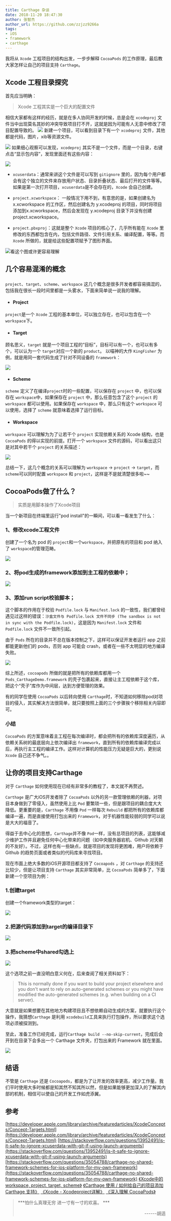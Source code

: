 ```yaml
---
title: Carthage 杂谈
date: 2018-11-20 18:47:30
author: 张智杰
author_url: https://github.com/zzjzz9266a
tags: 
- iOS 
- framework 
- carthage
---
```


我将从 `Xcode` 工程项目的结构出发，一步步解释 `CocoaPods` 的工作原理，最后教大家怎样让自己的项目支持 `Carthage`。


## Xcode 工程目录探究
首先应当明确：
> Xcode 工程其实是一个巨大的配置文件

相信大家都有这样的经历，就是在多人协同开发的时候，总是会在 `xcodeproj` 文件当中出现莫名其妙的冲突导致项目打不开，这就是因为可能有人无意中修改了项目配置导致的。
![](/assets/conflict.png)
新建一个项目，可以看到目录下有一个 `xcodeproj` 文件，其他都是代码，图片，xib等资源文件。

![](/assets/project.png)
如果细心观察可以发现，`xcodeproj` 其实不是一个文件，而是一个目录，右键点击“显示包内容”，发现里面还有这些内容：

![](/assets/project_inner.png)

* `xcuserdata`：通常来讲这个文件是可以写到 `gitignore` 里的，因为每个用户都会有这个独立的文件来存放用户状态、目录折叠状态、最后打开的文件等等。如果是第一次打开项目，`xcuserdata`是不会存在的，`Xcode` 会自己创建。

* `project.xcworkspace`： 一般情况下用不到，有意思的是，如果创建名为 x.xcworkspace 的工作区，然后创建名为 y.xcodeproj 的项目，同时将项目添加到x.xcworkspace，然后会发现在 y.xcodeproj 目录下并没有创建 project.xcworkspace。

* `project.pbxproj`：这就是整个 `Xcode` 项目的核心了，几乎所有能在 `Xcode` 里修改的东西都包含在内，包括文件路径、文件引用关系、编译配置，等等。而 `Xcode` 所做的，就是给这些配置项赋予了图形界面。

![看这个图或许更容易理解](/assets/tree.png)

## 几个容易混淆的概念
###  
`project`、`target`、`scheme`、`workspace` 这几个概念是很多开发者都容易搞混的，包括我在很长一段时间里都是一头雾水，下面来简单说一说我的理解。

* #### Project 
`project`是一个 `Xcode` 工程的基本单位，可以独立存在，也可以包含在一个 `workspace`下。

* #### Target
顾名思义，`target` 就是一个项目工程的“目标”，目标可以有一个，也可以有多个，可以认为一个 `target`对应一个新的 `product`。
以喵神的大作 `KingFisher` 为例，就是用同一套代码生成了针对不同设备的 `framework`：

![](/assets/kingfisher.png)

* #### Scheme
`scheme` 定义了在编译`project`时的一些配置，可以保存在 `project` 中，也可以保存在 `workspace`中，如果保存在 `project` 中，那么任意包含了这个 `project` 的 `workspace` 都可以使用。如果保存在 `workspace` 中，那么只有这个 `workspace` 可以使用，选择了 `scheme` 就意味着选择了运行目标。
* #### Workspace
`workspace` 可以理解为为了让若干个 `project` 实现依赖关系的 Xcode 结构，也是 `CocoaPods` 的得以实现的前提。打开一个 `workspace` 文件的源码，可以看出这只是对其中若干个 `project` 的关系描述：

![](/assets/workspace.png)

总结一下，这几个概念的关系可以理解为 `workspace` -> `project` -> `target`，而 `scheme`可以同时配置 `workspace` 和 `project`，这样是不是就清楚很多啦~~

## CocoaPods做了什么？
> 实质是用脚本操作了Xcode项目

当一个新项目在终端里运行"pod install"的一瞬间，可以看一看发生了什么：
### 1、修改xcode工程文件
创建了一个名为 pod 的 `project`和一个`workspace`，并把原有的项目和 pod 纳入了 `workspace`的管理范畴。

![](/assets/pod_install.png)

### 2、将pod生成的framework添加到主工程的依赖中；

![](/assets/add_dependency.png)

### 3、添加run script校验脚本；
这个脚本的作用在于校验 `Podfile.lock` 与 `Manifest.lock` 的一致性，我们都曾经遇见过这样的错误：`沙盒文件与 Podfile.lock 文件不同步 (The sandbox is not in sync with the Podfile.lock)`，这是因为 `Manifest.lock` 文件和 `Podfile.lock` 文件不一致所引起。

由于 `Pods` 所在的目录并不总在版本控制之下，这样可以保证开发者运行 app 之前都能更新他们的 pods，否则 app 可能会 crash，或者在一些不太明显的地方编译失败。

![](/assets/script.png)

综上所述，`cocoapods` 所做的就是把所有的依赖库都用一个 `Pods_CarthageDemo.framework` 的壳子包裹起来，直接让主工程依赖于这个库，把这个“壳子”库作为中间层，达到方便管理的效果。

有的同学在使用 `CocoaPods` 以后转向使用 `Carthage`时，不知道如何移除pod对项目的侵入，其实解决方法很简单，就只要按照上面的三个步骤挨个移除相关内容即可。

### 小结
`CocoaPods` 的方案意味着主工程在每次编译时，都会把所有的依赖库深度遍历，从依赖关系树的最底层向上依次编译出 `framework`，直到所有的依赖库编译完成以后，再执行主工程的编译工作。这样对计算机的性能压力无疑是巨大的，更别说 `Xcode` 自己还不争气。。


## 让你的项目支持Carthage
对于 `Carthage` 如何使用现在已经有非常多的教程了，本文就不再赘述。

`Carthage` 是广大iOS开发者除了 `CocoaPods` 以外的另一款管理依赖的利器，对项目本身做到了零侵入，虽然使用上比 `Pod` 要繁琐一些，但是跟项目的耦合度大大降低。更重要的是，`Carthage` 不用像 `Pod` 一样每次 `Rebuild` 都把所有的依赖库都编译一遍，而是直接使用打包出来的 `Framework`，对于机器性能较弱的同学可以说是大大的福音了。

得益于去中心化的思想，`Carthage`并不像 `Pod`一样，没有总项目的列表，这能够减少维护工作并且避免任何中心化带来的问题（如中央服务器宕机、Github 对天朝的不友好）。不过，这样也有一些缺点，就是项目的发现将更困难，用户将依赖于 Github 的趋势页面或者类似的代码库来寻找项目。

现在市面上绝大多数的iOS开源项目都支持了 `Cocoapods` ，对 `Carthage` 的支持还比较少，但是让项目支持 `Carthage` 其实非常简单，比 `CocoaPods` 简单多了，下面新建一个空项目为例：
### 1.创建target
创建一个framework类型的target：

![](/assets/carthage_create.png)

### 2.把源代码添加到target的编译目录下

![](/assets/create_file.png)

### 3.把scheme中shared勾选上

![](/assets/scheme_shared.png)

这个选项之前一直没明白意义何在，后来查阅了相关资料如下：
> This is normally done if you want to build your project elsewhere and you don't want to rely on auto-generated schemes or you might have modified the auto-generated schemes (e.g. when building on a CI server).

大意就是如果想要在其他地方构建项目且不想依赖自动生成的方案，就要执行这个操作，我猜想`Carthage` 是利用 `xcodebuild`工具来执行打包操作，所以要求这个选项必须被探测到。

至此，准备工作已经完成，运行`Carthage build --no-skip-current`，完成后会开到在目录下会多出一个 Carthage 文件夹，打包出来的 Framework 就在里面。

![](/assets/framework_done.png)

## 结语
不管是 `Carthage` 还是 `Cocoapods`，都是为了让开发的效率更高，减少工作量。我们平时使用大多时候都是知其然不知其所以然，但是如果能够更加深入的了解其内部的机制，相信可以使自己的开发工作如虎添翼。

## 参考
[https://developer.apple.com/library/archive/featuredarticles/XcodeConcepts/Concept-Targets.html](https://developer.apple.com/library/archive/featuredarticles/XcodeConcepts/Concept-Targets.html)
[https://stackoverflow.com/questions/13952491/is-it-safe-to-ignore-xcuserdata-with-git-if-using-launch-arguments](https://stackoverflow.com/questions/13952491/is-it-safe-to-ignore-xcuserdata-with-git-if-using-launch-arguments)
[https://stackoverflow.com/questions/35054788/carthage-no-shared-framework-schemes-for-ios-platform-for-my-own-framework](https://stackoverflow.com/questions/35054788/carthage-no-shared-framework-schemes-for-ios-platform-for-my-own-framework)
[《Xcode中的 workspace, project, target, scheme》](https://www.jianshu.com/p/1308a199f168)
[《Carthage 使用 / 如何给自己的项目添加 Carthage 支持》](http://blog.csdn.net/andanlan/article/details/78113468)
[《Xcode - Xcodeproject详解》](https://www.cnblogs.com/gongyuhonglou/p/5570864.html)
[《深入理解 CocoaPods》](https://objccn.io/issue-6-4/)

> ***怕什么真理无穷 进一寸有一寸的欢喜。 ***
> <div align="right">------胡适</div>
